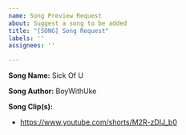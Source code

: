```yaml
---
name: Song Preview Request
about: Suggest a song to be added
title: "[SONG] Song Request"
labels: ''
assignees: ''

---
```


**Song Name:**
Sick Of U

**Song Author:**
BoyWithUke

**Song Clip(s):**
- https://www.youtube.com/shorts/M2R-zDIJ_b0
